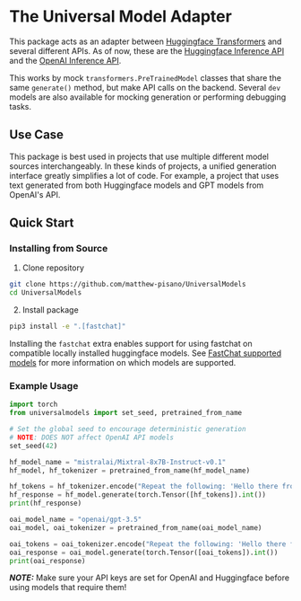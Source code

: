 # The Universal Model Adapter

This package acts as an adapter between [Huggingface Transformers](https://github.com/huggingface/transformers) and several different APIs.  As of now, these are the [Huggingface Inference API](https://huggingface.co/inference-api) and the [OpenAI Inference API](https://platform.openai.com/docs/api-reference).

This works by mock `transformers.PreTrainedModel` classes that share the same `generate()` method, but make API calls on the backend.  Several `dev` models are also available for mocking generation or performing debugging tasks.

## Use Case

This package is best used in projects that use multiple different model sources interchangeably.  In these kinds of projects, a unified generation interface greatly simplifies a lot of code.  For example, a project that uses text generated from both Huggingface models and GPT models from OpenAI's API.

## Quick Start

### Installing from Source

1. Clone repository

```bash
git clone https://github.com/matthew-pisano/UniversalModels
cd UniversalModels
```

2. Install package

```bash
pip3 install -e ".[fastchat]"
```

Installing the `fastchat` extra enables support for using fastchat on compatible locally installed huggingface models.  See [FastChat supported models](https://github.com/lm-sys/FastChat/blob/main/docs/model_support.md) for more information on which models are supported.

### Example Usage

```python
import torch
from universalmodels import set_seed, pretrained_from_name

# Set the global seed to encourage deterministic generation 
# NOTE: DOES NOT affect OpenAI API models
set_seed(42)

hf_model_name = "mistralai/Mixtral-8x7B-Instruct-v0.1"
hf_model, hf_tokenizer = pretrained_from_name(hf_model_name)

hf_tokens = hf_tokenizer.encode("Repeat the following: 'Hello there from a huggingface model'")
hf_response = hf_model.generate(torch.Tensor([hf_tokens]).int())
print(hf_response)

oai_model_name = "openai/gpt-3.5"
oai_model, oai_tokenizer = pretrained_from_name(oai_model_name)

oai_tokens = oai_tokenizer.encode("Repeat the following: 'Hello there from an openai model'")
oai_response = oai_model.generate(torch.Tensor([oai_tokens]).int())
print(oai_response)
```

***NOTE:*** Make sure your API keys are set for OpenAI and Huggingface before using models that require them!